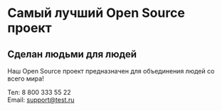 # Самый лучший Open Source проект

## Сделан людьми для людей

 Наш Open Source проект предназначен для объединения людей со всего мира!

Тел: 8 800 333 55 22  
Email: support@test.ru  
